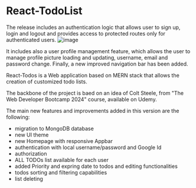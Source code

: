 # React-TodoList
The release includes an authentication logic that allows user to sign up, login and logout and provides access to protected routes only for authenticated users.
![image](https://github.com/user-attachments/assets/e65fd770-f9cb-41eb-95ce-490027999a84)


It includes also a user profile management feature, which allows the user to manage profile picture loading and updating, username, email and password change.
Finally, a new improved navigation bar has been added.

React-Todos is a Web application based on MERN stack that allows the creation of customized todo lists.

The backbone of the project is baed on an idea of Colt Steele, from "The Web Developer Bootcamp 2024" course, available on Udemy.

The main new features and improvements added in this version are the following:
- migration to MongoDB database
- new UI theme
- new Homepage with responsive Appbar
- authentication with local username/password and Google Id
- authorization
- ALL TODOs list available for each user
- added Priority and expring date to todos and editing functionalities
- todos sorting and filtering capabilities
- list deleting
